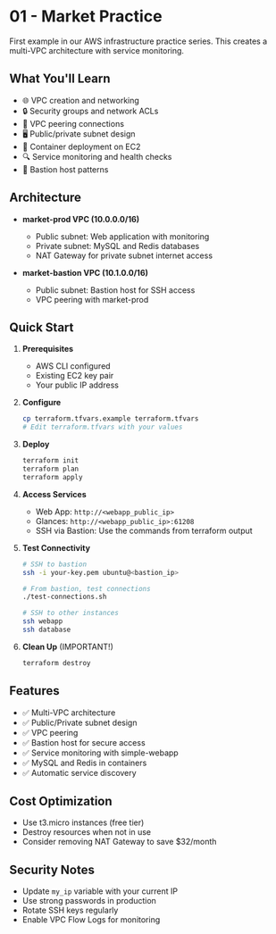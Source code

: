 # 01 - Market Practice

First example in our AWS infrastructure practice series. This creates a multi-VPC architecture with service monitoring.

## What You'll Learn

- 🌐 VPC creation and networking
- 🔒 Security groups and network ACLs
- 🌉 VPC peering connections
- 🖥️ Public/private subnet design
- 🐳 Container deployment on EC2
- 🔍 Service monitoring and health checks
- 🔑 Bastion host patterns

## Architecture

- **market-prod VPC (10.0.0.0/16)**
  - Public subnet: Web application with monitoring
  - Private subnet: MySQL and Redis databases
  - NAT Gateway for private subnet internet access

- **market-bastion VPC (10.1.0.0/16)**
  - Public subnet: Bastion host for SSH access
  - VPC peering with market-prod

## Quick Start

1. **Prerequisites**
   - AWS CLI configured
   - Existing EC2 key pair
   - Your public IP address

2. **Configure**
   ```bash
   cp terraform.tfvars.example terraform.tfvars
   # Edit terraform.tfvars with your values
   ```

3. **Deploy**
   ```bash
   terraform init
   terraform plan
   terraform apply
   ```

4. **Access Services**
   - Web App: `http://<webapp_public_ip>`
   - Glances: `http://<webapp_public_ip>:61208`
   - SSH via Bastion: Use the commands from terraform output

5. **Test Connectivity**
   ```bash
   # SSH to bastion
   ssh -i your-key.pem ubuntu@<bastion_ip>
   
   # From bastion, test connections
   ./test-connections.sh
   
   # SSH to other instances
   ssh webapp
   ssh database
   ```

6. **Clean Up** (IMPORTANT!)
   ```bash
   terraform destroy
   ```

## Features

- ✅ Multi-VPC architecture
- ✅ Public/Private subnet design
- ✅ VPC peering
- ✅ Bastion host for secure access
- ✅ Service monitoring with simple-webapp
- ✅ MySQL and Redis in containers
- ✅ Automatic service discovery

## Cost Optimization

- Use t3.micro instances (free tier)
- Destroy resources when not in use
- Consider removing NAT Gateway to save $32/month

## Security Notes

- Update `my_ip` variable with your current IP
- Use strong passwords in production
- Rotate SSH keys regularly
- Enable VPC Flow Logs for monitoring